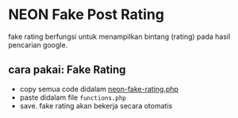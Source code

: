 # NEON Fake Post Rating

fake rating berfungsi untuk menampilkan bintang (rating) pada hasil pencarian google.

## cara pakai: Fake Rating
- copy semua code didalam [neon-fake-rating.php](neon-fake-rating.php)
- paste didalam file ``functions.php``
- save. fake rating akan bekerja secara otomatis
